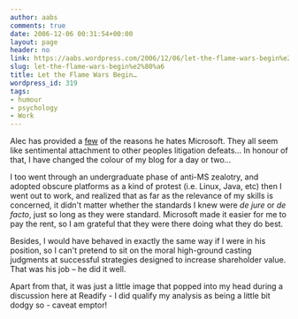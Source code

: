 ```yaml
---
author: aabs
comments: true
date: 2006-12-06 00:31:54+00:00
layout: page
header: no
link: https://aabs.wordpress.com/2006/12/06/let-the-flame-wars-begin%e2%80%a6/
slug: let-the-flame-wars-begin%e2%80%a6
title: Let the Flame Wars Begin…
wordpress_id: 319
tags:
- humour
- psychology
- Work
---
```


Alec has provided a [few](http://alecthegeek.wordpress.com/2006/12/05/why-i-really-dislike-microsoft/) of the reasons he hates Microsoft. They all seem like sentimental attachment to other peoples litigation defeats… In honour of that, I have changed the colour of my blog for a day or two...

I too went through an undergraduate phase of anti-MS zealotry, and adopted obscure platforms as a kind of protest (i.e. Linux, Java, etc) then I went out to work, and realized that as far as the relevance of my skills is concerned, it didn't matter whether the standards I knew were _de jure_ or _de facto_, just so long as they were standard. Microsoft made it easier for me to pay the rent, so I am grateful that they were there doing what they do best.

Besides, I would have behaved in exactly the same way if I were in his position, so I can't pretend to sit on the moral high-ground casting judgments at successful strategies designed to increase shareholder value. That was his job – he did it well.

Apart from that, it was just a little image that popped into my head during a discussion here at Readify - I did qualify my analysis as being a little bit dodgy so - caveat emptor!

